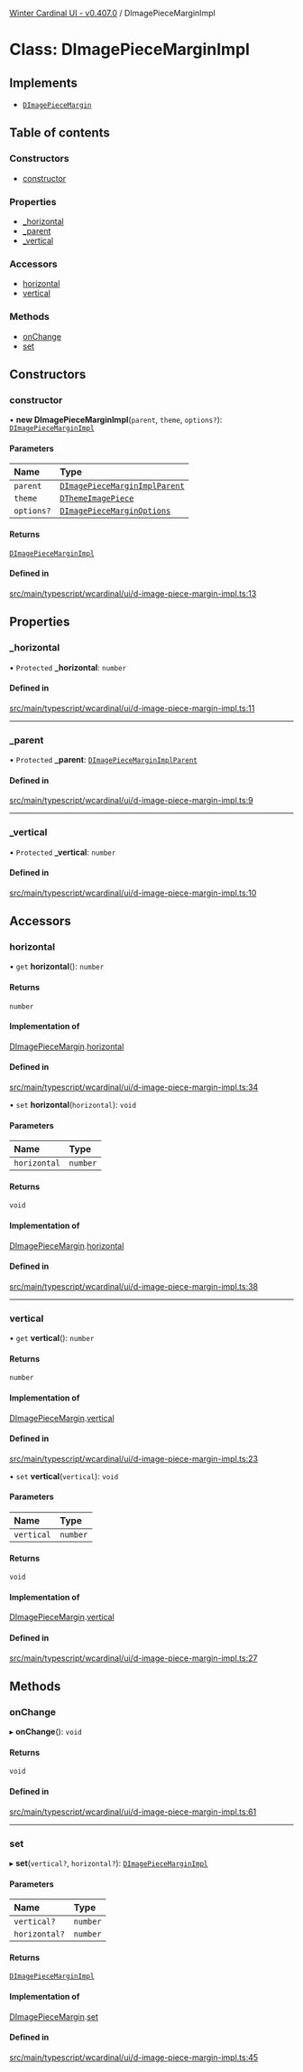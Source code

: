 [Winter Cardinal UI - v0.407.0](../index.md) / DImagePieceMarginImpl

# Class: DImagePieceMarginImpl

## Implements

- [`DImagePieceMargin`](../interfaces/DImagePieceMargin.md)

## Table of contents

### Constructors

- [constructor](DImagePieceMarginImpl.md#constructor)

### Properties

- [\_horizontal](DImagePieceMarginImpl.md#_horizontal)
- [\_parent](DImagePieceMarginImpl.md#_parent)
- [\_vertical](DImagePieceMarginImpl.md#_vertical)

### Accessors

- [horizontal](DImagePieceMarginImpl.md#horizontal)
- [vertical](DImagePieceMarginImpl.md#vertical)

### Methods

- [onChange](DImagePieceMarginImpl.md#onchange)
- [set](DImagePieceMarginImpl.md#set)

## Constructors

### constructor

• **new DImagePieceMarginImpl**(`parent`, `theme`, `options?`): [`DImagePieceMarginImpl`](DImagePieceMarginImpl.md)

#### Parameters

| Name | Type |
| :------ | :------ |
| `parent` | [`DImagePieceMarginImplParent`](../interfaces/DImagePieceMarginImplParent.md) |
| `theme` | [`DThemeImagePiece`](../interfaces/DThemeImagePiece.md) |
| `options?` | [`DImagePieceMarginOptions`](../interfaces/DImagePieceMarginOptions.md) |

#### Returns

[`DImagePieceMarginImpl`](DImagePieceMarginImpl.md)

#### Defined in

[src/main/typescript/wcardinal/ui/d-image-piece-margin-impl.ts:13](https://github.com/winter-cardinal/winter-cardinal-ui/blob/v0.407.0/src/main/typescript/wcardinal/ui/d-image-piece-margin-impl.ts#L13)

## Properties

### \_horizontal

• `Protected` **\_horizontal**: `number`

#### Defined in

[src/main/typescript/wcardinal/ui/d-image-piece-margin-impl.ts:11](https://github.com/winter-cardinal/winter-cardinal-ui/blob/v0.407.0/src/main/typescript/wcardinal/ui/d-image-piece-margin-impl.ts#L11)

___

### \_parent

• `Protected` **\_parent**: [`DImagePieceMarginImplParent`](../interfaces/DImagePieceMarginImplParent.md)

#### Defined in

[src/main/typescript/wcardinal/ui/d-image-piece-margin-impl.ts:9](https://github.com/winter-cardinal/winter-cardinal-ui/blob/v0.407.0/src/main/typescript/wcardinal/ui/d-image-piece-margin-impl.ts#L9)

___

### \_vertical

• `Protected` **\_vertical**: `number`

#### Defined in

[src/main/typescript/wcardinal/ui/d-image-piece-margin-impl.ts:10](https://github.com/winter-cardinal/winter-cardinal-ui/blob/v0.407.0/src/main/typescript/wcardinal/ui/d-image-piece-margin-impl.ts#L10)

## Accessors

### horizontal

• `get` **horizontal**(): `number`

#### Returns

`number`

#### Implementation of

[DImagePieceMargin](../interfaces/DImagePieceMargin.md).[horizontal](../interfaces/DImagePieceMargin.md#horizontal)

#### Defined in

[src/main/typescript/wcardinal/ui/d-image-piece-margin-impl.ts:34](https://github.com/winter-cardinal/winter-cardinal-ui/blob/v0.407.0/src/main/typescript/wcardinal/ui/d-image-piece-margin-impl.ts#L34)

• `set` **horizontal**(`horizontal`): `void`

#### Parameters

| Name | Type |
| :------ | :------ |
| `horizontal` | `number` |

#### Returns

`void`

#### Implementation of

[DImagePieceMargin](../interfaces/DImagePieceMargin.md).[horizontal](../interfaces/DImagePieceMargin.md#horizontal)

#### Defined in

[src/main/typescript/wcardinal/ui/d-image-piece-margin-impl.ts:38](https://github.com/winter-cardinal/winter-cardinal-ui/blob/v0.407.0/src/main/typescript/wcardinal/ui/d-image-piece-margin-impl.ts#L38)

___

### vertical

• `get` **vertical**(): `number`

#### Returns

`number`

#### Implementation of

[DImagePieceMargin](../interfaces/DImagePieceMargin.md).[vertical](../interfaces/DImagePieceMargin.md#vertical)

#### Defined in

[src/main/typescript/wcardinal/ui/d-image-piece-margin-impl.ts:23](https://github.com/winter-cardinal/winter-cardinal-ui/blob/v0.407.0/src/main/typescript/wcardinal/ui/d-image-piece-margin-impl.ts#L23)

• `set` **vertical**(`vertical`): `void`

#### Parameters

| Name | Type |
| :------ | :------ |
| `vertical` | `number` |

#### Returns

`void`

#### Implementation of

[DImagePieceMargin](../interfaces/DImagePieceMargin.md).[vertical](../interfaces/DImagePieceMargin.md#vertical)

#### Defined in

[src/main/typescript/wcardinal/ui/d-image-piece-margin-impl.ts:27](https://github.com/winter-cardinal/winter-cardinal-ui/blob/v0.407.0/src/main/typescript/wcardinal/ui/d-image-piece-margin-impl.ts#L27)

## Methods

### onChange

▸ **onChange**(): `void`

#### Returns

`void`

#### Defined in

[src/main/typescript/wcardinal/ui/d-image-piece-margin-impl.ts:61](https://github.com/winter-cardinal/winter-cardinal-ui/blob/v0.407.0/src/main/typescript/wcardinal/ui/d-image-piece-margin-impl.ts#L61)

___

### set

▸ **set**(`vertical?`, `horizontal?`): [`DImagePieceMarginImpl`](DImagePieceMarginImpl.md)

#### Parameters

| Name | Type |
| :------ | :------ |
| `vertical?` | `number` |
| `horizontal?` | `number` |

#### Returns

[`DImagePieceMarginImpl`](DImagePieceMarginImpl.md)

#### Implementation of

[DImagePieceMargin](../interfaces/DImagePieceMargin.md).[set](../interfaces/DImagePieceMargin.md#set)

#### Defined in

[src/main/typescript/wcardinal/ui/d-image-piece-margin-impl.ts:45](https://github.com/winter-cardinal/winter-cardinal-ui/blob/v0.407.0/src/main/typescript/wcardinal/ui/d-image-piece-margin-impl.ts#L45)
